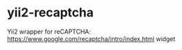 # yii2-recaptcha
Yii2 wrapper for reCAPTCHA: https://www.google.com/recaptcha/intro/index.html widget
